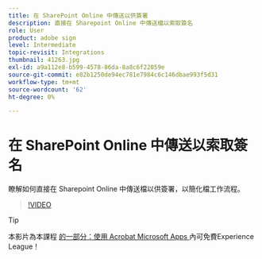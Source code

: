 ```yaml
---
title: 在 SharePoint Online 中傳送以供簽署
description: 直接在 Sharepoint Online 中傳送檔以索取簽名
role: User
product: adobe sign
level: Intermediate
topic-revisit: Integrations
thumbnail: 41263.jpg
exl-id: a9a112e8-b599-4578-86da-8a8c6f22059e
source-git-commit: e02b1250de94ec781e7984c6c146dbae993f5d31
workflow-type: tm+mt
source-wordcount: '62'
ht-degree: 0%

---
```


# 在 SharePoint Online 中傳送以索取簽名

瞭解如何直接在 Sharepoint Online 中傳送檔以供簽署，以簡化檔工作流程。

>[!VIDEO](https://video.tv.adobe.com/v/41263?hidetitle=true)

>[!TIP]
>
>本影片為本課程 [ 的一部分：使用 Acrobat Microsoft Apps ](https://experienceleague.adobe.com/?recommended=Sign-U-1-2020.2) 內可免費Experience League！
